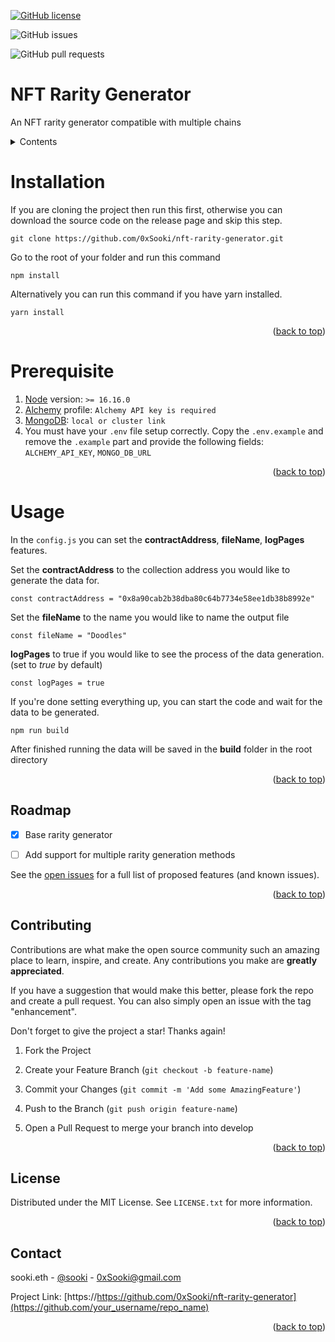 <div  id="top"></div>

[![GitHub license](https://img.shields.io/github/license/0xSooki/nft-rarity-generator)](https://github.com/0xSooki/nft-rarity-generator/blob/main/LICENSE)

![GitHub issues](https://img.shields.io/github/issues-raw/0xSooki/nft-rarity-generator)

![GitHub pull requests](https://img.shields.io/github/issues-pr/0xSooki/nft-rarity-generator)

# NFT Rarity Generator

An NFT rarity generator compatible with multiple chains

<details>

<summary>Contents</summary>

<ol>

<li><a  href="#prerequisite">Prerequisite</a></li>

<li><a  href="#installation">Installation</a></li>

<li><a  href="#usage">Usage</a></li>

<li><a  href="#roadmap">Roadmap</a></li>

<li><a  href="#license">License</a></li>

<li><a  href="#contributing">Contributing</a></li>

<li><a  href="#contact">Contact</a></li>

</ol>

</details>

# Installation

If you are cloning the project then run this first, otherwise you can download the source code on the release page and skip this step.

    git clone https://github.com/0xSooki/nft-rarity-generator.git

Go to the root of your folder and run this command

    npm install

Alternatively you can run this command if you have yarn installed.

    yarn install

<p  align="right">(<a  href="#top">back to top</a>)</p>

# Prerequisite

1. [Node](https://nodejs.org/) version: `>= 16.16.0`
2. [Alchemy](https://www.alchemy.com/) profile: `Alchemy API key is required`
3. [MongoDB](https://cloud.mongodb.com/): `local or cluster link`
4. You must have your `.env` file setup correctly. Copy the `.env.example` and remove the `.example` part and provide the following fields: `ALCHEMY_API_KEY`, `MONGO_DB_URL`

<p  align="right">(<a  href="#top">back to top</a>)</p>

# Usage

In the `config.js` you can set the **contractAddress**, **fileName**, **logPages** features.

Set the **contractAddress** to the collection address you would like to generate the data for.

    const contractAddress = "0x8a90cab2b38dba80c64b7734e58ee1db38b8992e"

Set the **fileName** to the name you would like to name the output file

    const fileName = "Doodles"

**logPages** to true if you would like to see the process of the data generation. (set to _true_ by default)

    const logPages = true

If you're done setting everything up, you can start the code and wait for the data to be generated.

    npm run build

After finished running the data will be saved in the **build** folder in the root directory

<p  align="right">(<a  href="#top">back to top</a>)</p>

<!-- ROADMAP -->

## Roadmap

- [x] Base rarity generator

- [ ] Add support for multiple rarity generation methods

See the [open issues](https://github.com/0xSooki/nft-rarity-generator/issues) for a full list of proposed features (and known issues).

<p  align="right">(<a  href="#top">back to top</a>)</p>

<!-- CONTRIBUTING -->

## Contributing

Contributions are what make the open source community such an amazing place to learn, inspire, and create. Any contributions you make are **greatly appreciated**.

If you have a suggestion that would make this better, please fork the repo and create a pull request. You can also simply open an issue with the tag "enhancement".

Don't forget to give the project a star! Thanks again!

1. Fork the Project

2. Create your Feature Branch (`git checkout -b feature-name`)

3. Commit your Changes (`git commit -m 'Add some AmazingFeature'`)

4. Push to the Branch (`git push origin feature-name`)

5. Open a Pull Request to merge your branch into develop

<p  align="right">(<a  href="#top">back to top</a>)</p>

<!-- LICENSE -->

## License

Distributed under the MIT License. See `LICENSE.txt` for more information.

<p  align="right">(<a  href="#top">back to top</a>)</p>

<!-- CONTACT -->

## Contact

sooki.eth - [@sooki](https://twitter.com/0xSooki) - 0xSooki@gmail.com

Project Link: [https://https://github.com/0xSooki/nft-rarity-generator](https://github.com/your_username/repo_name)

<p  align="right">(<a  href="#top">back to top</a>)</p>
